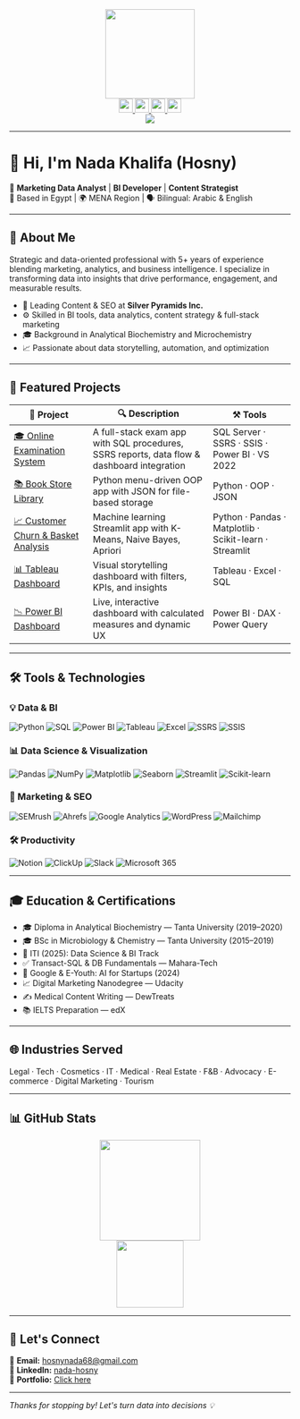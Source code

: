 <div align="center">
  <img src="https://media.giphy.com/media/xT9IgG50Fb7Mi0prBC/giphy.gif" height="160" />
</div>

<div align="center">
  <a href="https://www.linkedin.com/in/nada-hosny" target="_blank">
    <img src="https://img.shields.io/badge/LinkedIn-0077B5?style=for-the-badge&logo=linkedin&logoColor=white" height="25" />
  </a>
  <a href="mailto:hosnynada68@gmail.com" target="_blank">
    <img src="https://img.shields.io/badge/Gmail-EA4335?style=for-the-badge&logo=gmail&logoColor=white" height="25" />
  </a>
  <a href="https://github.com/Nadahosny68" target="_blank">
    <img src="https://img.shields.io/badge/GitHub-181717?style=for-the-badge&logo=github&logoColor=white" height="25" />
  </a>
  <a href="https://www.canva.com/design/DAGUZ6wz9DU/IUU-hhAcY2JXlKPLpVhmog/view?utm_content=DAGUZ6wz9DU&utm_campaign=designshare&utm_medium=link2&utm_source=uniquelinks" target="_blank">
    <img src="https://img.shields.io/badge/Portfolio-000000?style=for-the-badge&logo=notion&logoColor=white" height="25" />
  </a>
</div>

<div align="center">
  <img src="https://visitor-badge.laobi.icu/badge?page_id=Nadahosny68" />
</div>

---

# 👋 Hi, I'm Nada Khalifa (Hosny)

🎯 **Marketing Data Analyst** | **BI Developer** | **Content Strategist**  
📍 Based in Egypt | 🌍 MENA Region | 🗣 Bilingual: Arabic & English

---

## 🧠 About Me

Strategic and data-oriented professional with 5+ years of experience blending marketing, analytics, and business intelligence. I specialize in transforming data into insights that drive performance, engagement, and measurable results.

- 🔭 Leading Content & SEO at **Silver Pyramids Inc.**
- ⚙️ Skilled in BI tools, data analytics, content strategy & full-stack marketing
- 🎓 Background in Analytical Biochemistry and Microchemistry
- 📈 Passionate about data storytelling, automation, and optimization

---

## 🚀 Featured Projects

| 📌 Project | 🔍 Description | ⚒️ Tools |
|-----------|----------------|----------|
| [🎓 Online Examination System](https://github.com/Nadahosny68/ITI-Graduation-Project) | A full-stack exam app with SQL procedures, SSRS reports, data flow & dashboard integration | SQL Server · SSRS · SSIS · Power BI · VS 2022 |
| [📚 Book Store Library](https://github.com/Nadahosny68/OnlineBookStore) | Python menu-driven OOP app with JSON for file-based storage | Python · OOP · JSON |
| [📈 Customer Churn & Basket Analysis](https://github.com/Nadahosny68/newchurn) | Machine learning Streamlit app with K-Means, Naive Bayes, Apriori | Python · Pandas · Matplotlib · Scikit-learn · Streamlit |
| [📊 Tableau Dashboard](https://public.tableau.com/app/profile/nada.hosny/viz/FinalProject_17464014827450/overview) | Visual storytelling dashboard with filters, KPIs, and insights | Tableau · Excel · SQL |
| [📉 Power BI Dashboard](https://drive.google.com/file/d/1FZOorhfcp5MJ5qYCBlqHSny7NFpa4R8P/view) | Live, interactive dashboard with calculated measures and dynamic UX | Power BI · DAX · Power Query |

---

## 🛠 Tools & Technologies

### 💡 Data & BI
![Python](https://img.shields.io/badge/Python-3776AB?style=flat&logo=python&logoColor=white)
![SQL](https://img.shields.io/badge/SQL-003B57?style=flat&logo=postgresql&logoColor=white)
![Power BI](https://img.shields.io/badge/PowerBI-F2C811?style=flat&logo=powerbi&logoColor=black)
![Tableau](https://img.shields.io/badge/Tableau-E97627?style=flat&logo=tableau&logoColor=white)
![Excel](https://img.shields.io/badge/Excel-217346?style=flat&logo=microsoft-excel&logoColor=white)
![SSRS](https://img.shields.io/badge/SSRS-0078D4?style=flat&logo=microsoft&logoColor=white)
![SSIS](https://img.shields.io/badge/SSIS-0089D6?style=flat&logo=visualstudio&logoColor=white)

### 📊 Data Science & Visualization
![Pandas](https://img.shields.io/badge/Pandas-150458?style=flat&logo=pandas&logoColor=white)
![NumPy](https://img.shields.io/badge/NumPy-013243?style=flat&logo=numpy&logoColor=white)
![Matplotlib](https://img.shields.io/badge/Matplotlib-3776AB?style=flat&logo=python&logoColor=white)
![Seaborn](https://img.shields.io/badge/Seaborn-6E7783?style=flat)
![Streamlit](https://img.shields.io/badge/Streamlit-FF4B4B?style=flat&logo=streamlit&logoColor=white)
![Scikit-learn](https://img.shields.io/badge/Scikit--learn-F7931E?style=flat&logo=scikit-learn&logoColor=white)

### 🧠 Marketing & SEO
![SEMrush](https://img.shields.io/badge/SEMrush-FF6F61?style=flat&logo=semrush&logoColor=white)
![Ahrefs](https://img.shields.io/badge/Ahrefs-0054FF?style=flat)
![Google Analytics](https://img.shields.io/badge/Google%20Analytics-E37400?style=flat&logo=googleanalytics&logoColor=white)
![WordPress](https://img.shields.io/badge/WordPress-21759B?style=flat&logo=wordpress&logoColor=white)
![Mailchimp](https://img.shields.io/badge/Mailchimp-FFE01B?style=flat&logo=mailchimp&logoColor=black)

### 🛠 Productivity
![Notion](https://img.shields.io/badge/Notion-000000?style=flat&logo=notion&logoColor=white)
![ClickUp](https://img.shields.io/badge/ClickUp-7B68EE?style=flat&logo=clickup&logoColor=white)
![Slack](https://img.shields.io/badge/Slack-4A154B?style=flat&logo=slack&logoColor=white)
![Microsoft 365](https://img.shields.io/badge/Microsoft365-D83B01?style=flat&logo=microsoft&logoColor=white)

---

## 🎓 Education & Certifications

- 🎓 Diploma in Analytical Biochemistry — Tanta University (2019–2020)  
- 🎓 BSc in Microbiology & Chemistry — Tanta University (2015–2019)  
- 🏅 ITI (2025): Data Science & BI Track  
- ✅ Transact-SQL & DB Fundamentals — Mahara-Tech  
- 🧠 Google & E-Youth: AI for Startups (2024)  
- 📈 Digital Marketing Nanodegree — Udacity  
- ✍️ Medical Content Writing — DewTreats  
- 📚 IELTS Preparation — edX

---

## 🌐 Industries Served

Legal · Tech · Cosmetics · IT · Medical · Real Estate · F&B · Advocacy · E-commerce · Digital Marketing · Tourism

---

## 📊 GitHub Stats

<div align="center">
  <img src="https://github-readme-streak-stats.herokuapp.com/?user=Nadahosny68&theme=dark&hide_border=false" height="180" />
  <br/>
  <img src="https://github-readme-stats.vercel.app/api/top-langs/?username=Nadahosny68&layout=compact&theme=dark&hide_border=true" height="120" />
</div>

---

## 💬 Let's Connect

📧 **Email:** hosnynada68@gmail.com  
🔗 **LinkedIn:** [nada-hosny](https://linkedin.com/in/nada-hosny)  
🧾 **Portfolio:** [Click here](https://www.canva.com/design/DAGUZ6wz9DU/IUU-hhAcY2JXlKPLpVhmog)

---

_Thanks for stopping by! Let's turn data into decisions 💡_
